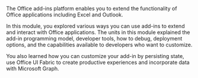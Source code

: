 The Office add-ins platform enables you to extend the functionality of Office applications including Excel and Outlook.

In this module, you explored various ways you can use add-ins to extend and interact with Office applications. The units in this module explained the add-in programming model, developer tools, how to debug, deployment options, and the capabilities available to developers who want to customize.

You also learned how you can customize your add-in by persisting state, use Office UI Fabric to create productive experiences and incorporate data with Microsoft Graph.

